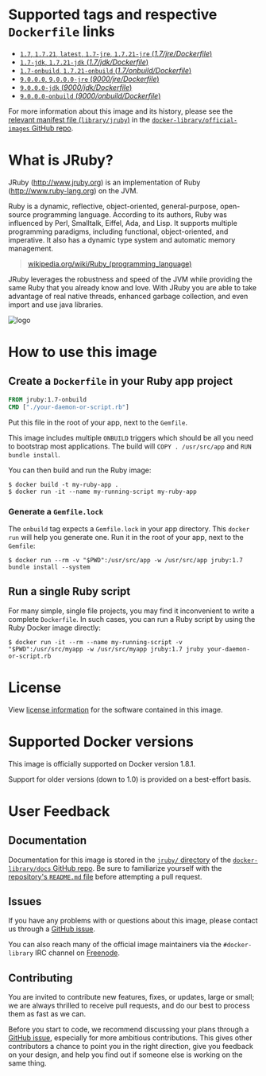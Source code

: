 # Supported tags and respective `Dockerfile` links

-	[`1.7`, `1.7.21`, `latest`, `1.7-jre`, `1.7.21-jre` (*1.7/jre/Dockerfile*)](https://github.com/cpuguy83/docker-jruby/blob/10d7ac08b7138c274a819af1bd8258d61cb55f9e/1.7/jre/Dockerfile)
-	[`1.7-jdk`, `1.7.21-jdk` (*1.7/jdk/Dockerfile*)](https://github.com/cpuguy83/docker-jruby/blob/10d7ac08b7138c274a819af1bd8258d61cb55f9e/1.7/jdk/Dockerfile)
-	[`1.7-onbuild`, `1.7.21-onbuild` (*1.7/onbuild/Dockerfile*)](https://github.com/cpuguy83/docker-jruby/blob/10d7ac08b7138c274a819af1bd8258d61cb55f9e/1.7/onbuild/Dockerfile)
-	[`9.0.0.0`, `9.0.0.0-jre` (*9000/jre/Dockerfile*)](https://github.com/cpuguy83/docker-jruby/blob/9d048db2e65af55daf6acfbc623f38f1979ff88a/9000/jre/Dockerfile)
-	[`9.0.0.0-jdk` (*9000/jdk/Dockerfile*)](https://github.com/cpuguy83/docker-jruby/blob/9d048db2e65af55daf6acfbc623f38f1979ff88a/9000/jdk/Dockerfile)
-	[`9.0.0.0-onbuild` (*9000/onbuild/Dockerfile*)](https://github.com/cpuguy83/docker-jruby/blob/9d048db2e65af55daf6acfbc623f38f1979ff88a/9000/onbuild/Dockerfile)

For more information about this image and its history, please see the [relevant manifest file (`library/jruby`)](https://github.com/docker-library/official-images/blob/master/library/jruby) in the [`docker-library/official-images` GitHub repo](https://github.com/docker-library/official-images).

# What is JRuby?

JRuby (http://www.jruby.org) is an implementation of Ruby (http://www.ruby-lang.org) on the JVM.

Ruby is a dynamic, reflective, object-oriented, general-purpose, open-source programming language. According to its authors, Ruby was influenced by Perl, Smalltalk, Eiffel, Ada, and Lisp. It supports multiple programming paradigms, including functional, object-oriented, and imperative. It also has a dynamic type system and automatic memory management.

> [wikipedia.org/wiki/Ruby_(programming_language)](https://en.wikipedia.org/wiki/Ruby_%28programming_language%29)

JRuby leverages the robustness and speed of the JVM while providing the same Ruby that you already know and love. With JRuby you are able to take advantage of real native threads, enhanced garbage collection, and even import and use java libraries.

![logo](https://raw.githubusercontent.com/docker-library/docs/master/jruby/logo.png)

# How to use this image

## Create a `Dockerfile` in your Ruby app project

```dockerfile
FROM jruby:1.7-onbuild
CMD ["./your-daemon-or-script.rb"]
```

Put this file in the root of your app, next to the `Gemfile`.

This image includes multiple `ONBUILD` triggers which should be all you need to bootstrap most applications. The build will `COPY . /usr/src/app` and `RUN bundle install`.

You can then build and run the Ruby image:

```console
$ docker build -t my-ruby-app .
$ docker run -it --name my-running-script my-ruby-app
```

### Generate a `Gemfile.lock`

The `onbuild` tag expects a `Gemfile.lock` in your app directory. This `docker run` will help you generate one. Run it in the root of your app, next to the `Gemfile`:

```console
$ docker run --rm -v "$PWD":/usr/src/app -w /usr/src/app jruby:1.7 bundle install --system
```

## Run a single Ruby script

For many simple, single file projects, you may find it inconvenient to write a complete `Dockerfile`. In such cases, you can run a Ruby script by using the Ruby Docker image directly:

```console
$ docker run -it --rm --name my-running-script -v "$PWD":/usr/src/myapp -w /usr/src/myapp jruby:1.7 jruby your-daemon-or-script.rb
```

# License

View [license information](https://github.com/jruby/jruby/blob/master/COPYING) for the software contained in this image.

# Supported Docker versions

This image is officially supported on Docker version 1.8.1.

Support for older versions (down to 1.0) is provided on a best-effort basis.

# User Feedback

## Documentation

Documentation for this image is stored in the [`jruby/` directory](https://github.com/docker-library/docs/tree/master/jruby) of the [`docker-library/docs` GitHub repo](https://github.com/docker-library/docs). Be sure to familiarize yourself with the [repository's `README.md` file](https://github.com/docker-library/docs/blob/master/README.md) before attempting a pull request.

## Issues

If you have any problems with or questions about this image, please contact us through a [GitHub issue](https://github.com/cpuguy83/docker-jruby/issues).

You can also reach many of the official image maintainers via the `#docker-library` IRC channel on [Freenode](https://freenode.net).

## Contributing

You are invited to contribute new features, fixes, or updates, large or small; we are always thrilled to receive pull requests, and do our best to process them as fast as we can.

Before you start to code, we recommend discussing your plans through a [GitHub issue](https://github.com/cpuguy83/docker-jruby/issues), especially for more ambitious contributions. This gives other contributors a chance to point you in the right direction, give you feedback on your design, and help you find out if someone else is working on the same thing.
